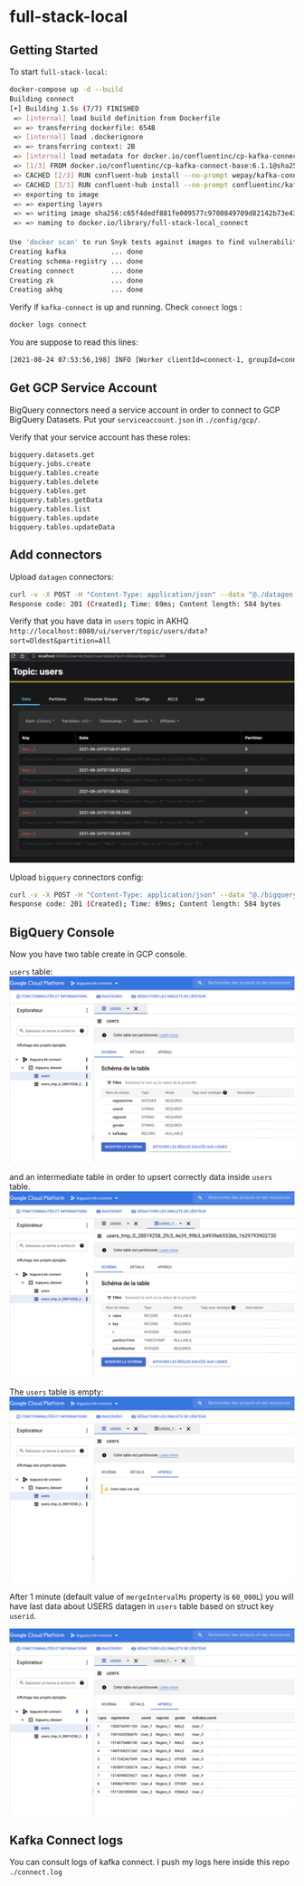 # full-stack-local

## Getting Started
To start `full-stack-local`:

```bash
docker-compose up -d --build
Building connect
[+] Building 1.5s (7/7) FINISHED
 => [internal] load build definition from Dockerfile                                                                                                                     0.0s
 => => transferring dockerfile: 654B                                                                                                                                     0.0s
 => [internal] load .dockerignore                                                                                                                                        0.0s
 => => transferring context: 2B                                                                                                                                          0.0s
 => [internal] load metadata for docker.io/confluentinc/cp-kafka-connect-base:6.1.1                                                                                      1.3s
 => [1/3] FROM docker.io/confluentinc/cp-kafka-connect-base:6.1.1@sha256:7d2a12d6728bc60fb4bed131766d0f38346b05e900fd686d0ecb2f2d4b7ebf40                                0.0s
 => CACHED [2/3] RUN confluent-hub install --no-prompt wepay/kafka-connect-bigquery:2.1.0                                                                                0.0s
 => CACHED [3/3] RUN confluent-hub install --no-prompt confluentinc/kafka-connect-datagen:0.4.0                                                                          0.0s
 => exporting to image                                                                                                                                                   0.0s
 => => exporting layers                                                                                                                                                  0.0s
 => => writing image sha256:c65f4dedf881fe009577c9700849709d82142b73e43c3681005b8671ab120b8a                                                                             0.0s
 => => naming to docker.io/library/full-stack-local_connect                                                                                                              0.0s

Use 'docker scan' to run Snyk tests against images to find vulnerabilities and learn how to fix them
Creating kafka           ... done
Creating schema-registry ... done
Creating connect         ... done
Creating zk              ... done
Creating akhq            ... done
```

Verify if `kafka-connect` is up and running.
Check `connect` logs :
```bash
docker logs connect
```
You are suppose to read this lines:
```bash
[2021-08-24 07:53:56,198] INFO [Worker clientId=connect-1, groupId=connect] Finished starting connectors and tasks (org.apache.kafka.connect.runtime.distributed.DistributedHerder)
```

## Get GCP Service Account

BigQuery connectors need a service account in order to connect to GCP BigQuery Datasets.
Put your `serviceaccount.json` in `./config/gcp/`.

Verify that your service account has these roles:
```
bigquery.datasets.get
bigquery.jobs.create
bigquery.tables.create
bigquery.tables.delete
bigquery.tables.get
bigquery.tables.getData
bigquery.tables.list
bigquery.tables.update
bigquery.tables.updateData
```

## Add connectors

Upload `datagen` connectors:
```bash
curl -v -X POST -H "Content-Type: application/json" --data "@./datagen.json" http://localhost:8083/connectors
Response code: 201 (Created); Time: 69ms; Content length: 584 bytes
```

Verify that you have data in `users` topic in AKHQ `http://localhost:8080/ui/server/topic/users/data?sort=Oldest&partition=All`

![AKHQ](./akhq.png)


Upload `bigquery` connectors config:
```bash
curl -v -X POST -H "Content-Type: application/json" --data "@./bigquery.json" http://localhost:8083/connectors
Response code: 201 (Created); Time: 69ms; Content length: 584 bytes
```


## BigQuery Console

Now you have two table create in GCP console.

`users` table:
![users table](./gcp01.png)

and an intermediate table in order to upsert correctly data inside `users` table.
![users tmp table](./gcp02.png)


The `users` table is empty:
![users table empty](./gcp03.png)


After 1 minute (default value of `mergeIntervalMs` property is `60_000L`) you will have last data about USERS datagen in `users` table based on struct key `userid`.


![users table ready](./gcp04.png)

## Kafka Connect logs

You can consult logs of kafka connect.
I push my logs here inside this repo `./connect.log`